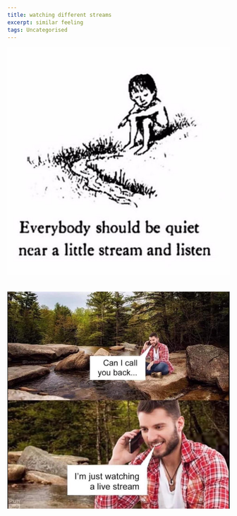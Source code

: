 ```yaml
---
title: watching different streams
excerpt: similar feeling
tags: Uncategorised
---
```


![](\assets\img\stream.png)
<br><br><br>
![](\assets\img\fakestream.png)